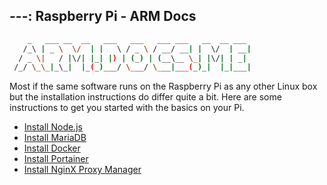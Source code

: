 ---: Raspberry Pi - ARM Docs
---
```sh
    _   ___ __  __   ___   ___   ___ ___   __  __ ___  
   /_\ | _ \  \/  | |   \ / _ \ / __/ __| |  \/  | __| 
  / _ \|   / |\/| |_| |) | (_) | (__\__ \_| |\/| | _|  
 /_/ \_\_|_\_|  |_(_)___/ \___/ \___|___(_)_|  |_|___| 
```

Most if the same software runs on the Raspberry Pi as any other Linux box but the installation instructions do differ quite a bit. Here are some instructions to get you started with the basics on your Pi.

- [Install Node.js](nodejs.md)
- [Install MariaDB](mariadb.md)
- [Install Docker](docker.md)
- [Install Portainer](portainer.md)
- [Install NginX Proxy Manager](nginxpm.md)
